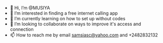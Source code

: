 - 👋 Hi, I’m @MUSIYA
- 👀 I’m interested in finding a free internet calling app
- 🌱 I’m currently learning on how to set up without codes
- 💞️ I’m looking to collaborate on ways to improve it's access and connection
- 📫 How to reach me by email samsiasc@yahoo.com and +2482832132

<!---
MUSIYA/MUSIYA is a ✨ special ✨ repository because its `README.md` (this file) appears on your GitHub profile.
You can click the Preview link to take a look at your changes.
--->
